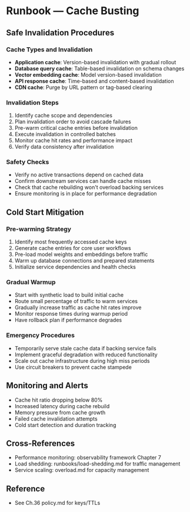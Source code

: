 # Runbook — Cache Busting

## Safe Invalidation Procedures

### Cache Types and Invalidation
- **Application cache**: Version-based invalidation with gradual rollout
- **Database query cache**: Table-based invalidation on schema changes
- **Vector embedding cache**: Model version-based invalidation
- **API response cache**: Time-based and content-based invalidation
- **CDN cache**: Purge by URL pattern or tag-based clearing

### Invalidation Steps
1) Identify cache scope and dependencies
2) Plan invalidation order to avoid cascade failures
3) Pre-warm critical cache entries before invalidation
4) Execute invalidation in controlled batches
5) Monitor cache hit rates and performance impact
6) Verify data consistency after invalidation

### Safety Checks
- Verify no active transactions depend on cached data
- Confirm downstream services can handle cache misses
- Check that cache rebuilding won't overload backing services
- Ensure monitoring is in place for performance degradation

## Cold Start Mitigation

### Pre-warming Strategy
1) Identify most frequently accessed cache keys
2) Generate cache entries for core user workflows
3) Pre-load model weights and embeddings before traffic
4) Warm up database connections and prepared statements
5) Initialize service dependencies and health checks

### Gradual Warmup
- Start with synthetic load to build initial cache
- Route small percentage of traffic to warm services
- Gradually increase traffic as cache hit rates improve
- Monitor response times during warmup period
- Have rollback plan if performance degrades

### Emergency Procedures
- Temporarily serve stale cache data if backing service fails
- Implement graceful degradation with reduced functionality
- Scale out cache infrastructure during high miss periods
- Use circuit breakers to prevent cache stampede

## Monitoring and Alerts
- Cache hit ratio dropping below 80%
- Increased latency during cache rebuild
- Memory pressure from cache growth
- Failed cache invalidation attempts
- Cold start detection and duration tracking

## Cross-References
- Performance monitoring: observability framework Chapter 7
- Load shedding: runbooks/load-shedding.md for traffic management
- Service scaling: overload.md for capacity management
## Reference
- See Ch.36 policy.md for keys/TTLs
